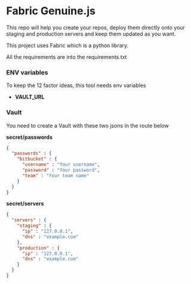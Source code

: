 # Fabric Genuine.js

This repo will help you create your repos, deploy them directly onto your
staging and production servers and keep them updated as you want.

This project uses Fabric which is a python library.

All the requirements are into the requirements.txt

### ENV variables

To keep the 12 factor ideas, this tool needs env variables

- **VAULT_URL**

### Vault

You need to create a Vault with these two jsons in the route below

**secret/passwords**
```json
{
  "passwords" : {
    "bitbucket" : {
      "username" : "Your username",
      "password" : "Your password",
      "team" : "Your team name"
    }
  }
}
```

**secret/servers**
```json
{
  "servers" : {
    "staging" : {
      "ip" : "127.0.0.1",
      "dns" : "example.com"
    },
    "production" : {
      "ip" : "127.0.0.1",
      "dns" : "example.com"
    }
  }
}
```
